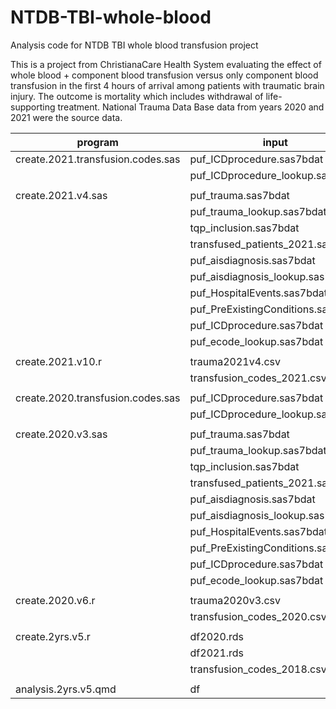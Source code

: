 # NTDB-TBI-whole-blood
Analysis code for NTDB TBI whole blood transfusion project

This is a project from ChristianaCare Health System evaluating the effect of whole blood + component blood transfusion versus only component blood transfusion in the first 4 hours of arrival among patients with traumatic brain injury. The outcome is mortality which includes withdrawal of life-supporting treatment. National Trauma Data Base data from years 2020 and 2021 were the source data. 


| program                           | input                              | output                            |  
| --------------------------------- | ---------------------------------- | --------------------------------- |  
| create.2021.transfusion.codes.sas | puf_ICDprocedure.sas7bdat          | transfusion_codes_2021.csv        |  
|                                   | puf_ICDprocedure_lookup.sas7bdat   | transfused_patients_2021.sas7bdat |  
|                                   |                                    |                                   |  
| create.2021.v4.sas                | puf_trauma.sas7bdat                | trauma2021v4.csv                  |
|                                   | puf_trauma_lookup.sas7bdat         |                                   |
|                                   | tqp_inclusion.sas7bdat             |                                   |  
|                                   | transfused_patients_2021.sas7bdat  |                                   |  
|                                   | puf_aisdiagnosis.sas7bdat          |                                   |  
|                                   | puf_aisdiagnosis_lookup.sas7bdat   |                                   |  
|                                   | puf_HospitalEvents.sas7bdat        |                                   |  
|                                   | puf_PreExistingConditions.sas7bdat |                                   |  
|                                   | puf_ICDprocedure.sas7bdat          |                                   |  
|                                   | puf_ecode_lookup.sas7bdat          |                                   |   
|                                   |                                    |                                   |  
| create.2021.v10.r                 | trauma2021v4.csv                   | df2021.rds                        |  
|                                   | transfusion_codes_2021.csv         |                                   |  
|                                   |                                    |                                   |  
| create.2020.transfusion.codes.sas | puf_ICDprocedure.sas7bdat          | transfusion_codes_2020.csv        |  
|                                   | puf_ICDprocedure_lookup.sas7bdat   | transfused_patients_2020.sas7bdat |  
|                                   |                                    |                                   |  
| create.2020.v3.sas                | puf_trauma.sas7bdat                | trauma2020v3.csv                  |
|                                   | puf_trauma_lookup.sas7bdat         |                                   |
|                                   | tqp_inclusion.sas7bdat             |                                   |  
|                                   | transfused_patients_2021.sas7bdat  |                                   |  
|                                   | puf_aisdiagnosis.sas7bdat          |                                   |  
|                                   | puf_aisdiagnosis_lookup.sas7bdat   |                                   |  
|                                   | puf_HospitalEvents.sas7bdat        |                                   |  
|                                   | puf_PreExistingConditions.sas7bdat |                                   |  
|                                   | puf_ICDprocedure.sas7bdat          |                                   |  
|                                   | puf_ecode_lookup.sas7bdat          |                                   |   
|                                   |                                    |                                   |  
| create.2020.v6.r                  | trauma2020v3.csv                   | df2020.rds                        |  
|                                   | transfusion_codes_2020.csv         |                                   |  
|                                   |                                    |                                   |  
| create.2yrs.v5.r                  | df2020.rds                         | df                                |  
|                                   | df2021.rds                         |                                   |  
|                                   | transfusion_codes_2018.csv         |                                   |  
|                                   |                                    |                                   |  
| analysis.2yrs.v5.qmd              | df                                 | analysis.2yrs.v5.html             |    
